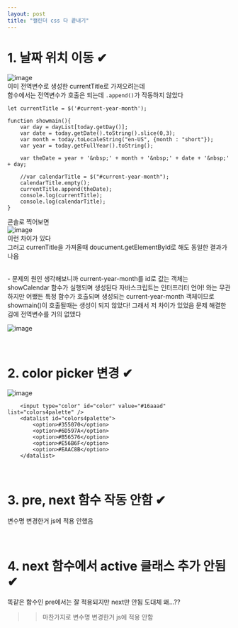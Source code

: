 ```yaml
---
layout: post
title: "캘린더 css 다 끝내기"
---
```


# 1. 날짜 위치 이동 ✔
![image](https://user-images.githubusercontent.com/86642180/170079459-aa9edbd9-c10d-43f2-9bf2-51af7a2dab9d.png)
<br>
이미 전역변수로 생성한 currentTitle로 가져오려는데  
함수에서는 전역변수가 호출은 되는데 `.append()`가 작동하지 않았다  

```
let currentTitle = $('#current-year-month');

function showmain(){
    var day = dayList[today.getDay()];
    var date = today.getDate().toString().slice(0,3);
    var month = today.toLocaleString("en-US", {month : "short"});
    var year = today.getFullYear().toString();

    var theDate = year + '&nbsp;' + month + '&nbsp;' + date + '&nbsp;' + day;

    //var calendarTitle = $("#current-year-month");
    calendarTitle.empty();
    currentTitle.append(theDate);
    console.log(currentTitle);
    console.log(calendarTitle);
}
```
콘솔로 찍어보면  
![image](https://user-images.githubusercontent.com/86642180/170110831-179cd489-6177-4f12-9832-450a199366c9.png)  
이런 차이가 있다  
그러고 currenTitle을 가져올때 doucument.getElementById로 해도 동일한 결과가 나옴  

<br>
- 문제의 원인  
생각해보니까 current-year-month를 id로 값는 객체는  
showCalendar 함수가 실행되며 생성된다  
자바스크립트는 인터프리터 언어! 와는 무관하지만  
어쨌든 특정 함수가 호출되며 생성되는 current-year-month 객체이므로  
showmain()이 호출될때는 생성이 되지 않았다! 그래서 저 차이가 있었음  
문제 해결한 김에 전역변수를 거의 없앴다  

<br>

![image](https://user-images.githubusercontent.com/86642180/170111937-fbd90029-f0e2-4485-9091-c42fd0aaa896.png)


<br>

# 2. color picker 변경 ✔
![image](https://user-images.githubusercontent.com/86642180/170090913-12e4efb7-d947-4abc-bc1d-4c66c753f7fc.png)
```
    <input type="color" id="color" value="#16aaad" list="colors4palette" />
    <datalist id="colors4palette">
        <option>#355070</option>
        <option>#6D597A</option>
        <option>#B56576</option>
        <option>#E56B6F</option>
        <option>#EAAC8B</option>
    </datalist>
```

<br>

# 3. pre, next 함수 작동 안함 ✔
변수명 변경한거 js에 적용 안했음  

<br>

# 4. next 함수에서 active 클래스 추가 안됨 ✔
똑같은 함수인 pre에서는 잘 적용되지만 next만 안됨 도대체 왜...??  
>> 마찬가지로 변수명 변경한거 js에 적용 안함  
